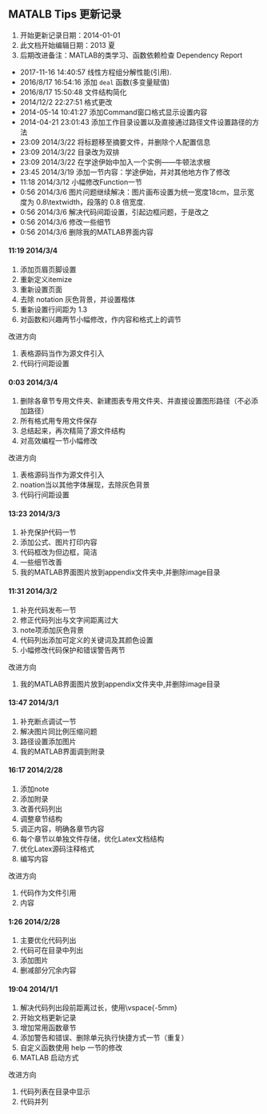 ## MATALB Tips 更新记录

1. 开始更新记录日期：2014-01-01
2. 此文档开始编辑日期：2013 夏
3. 后期改进备注：MATLAB的类学习、函数依赖检查 Dependency Report

- 2017-11-16 14:40:57 线性方程组分解性能(引用).
- 2016/8/17 16:54:16 添加 `deal` 函数(多变量赋值)
- 2016/8/17 15:50:48 文件结构简化
- 2014/12/2 22:27:51 格式更改
- 2014-05-14 10:41:27 添加Command窗口格式显示设置内容
- 2014-04-21 23:01:43 添加工作目录设置以及直接通过路径文件设置路径的方法
- 23:09 2014/3/22 将标题移至摘要文件，并删除个人配置信息
- 23:09 2014/3/22 目录改为双排
- 23:09 2014/3/22 在学途伊始中加入一个实例――牛顿法求根
- 23:45 2014/3/19 添加一节内容：学途伊始，并对其他地方作了修改
- 11:18 2014/3/12 小幅修改Function一节 
- 0:56 2014/3/6 图片问题继续解决：图片画布设置为统一宽度18cm，显示宽度为 0.8\textwidth，段落的 0.8 倍宽度.
- 0:56 2014/3/6 解决代码间距设置，引起边框问题，于是改之
- 0:56 2014/3/6 修改一些细节
- 0:56 2014/3/6 删除我的MATLAB界面内容

#### 11:19 2014/3/4

1. 添加页眉页脚设置
2. 重新定义itemize
3. 重新设置页面
4. 去除 notation 灰色背景，并设置楷体
5. 重新设置行间距为 1.3
6. 对函数和兴趣两节小幅修改，作内容和格式上的调节

改进方向  
1. 表格源码当作为源文件引入
2. 代码行间距设置


#### 0:03 2014/3/4

1. 删除各章节专用文件夹、新建图表专用文件夹、并直接设置图形路径（不必添加路径）
2. 所有格式用专用文件保存
3. 总结起来，再次精简了源文件结构
4. 对高效编程一节小幅修改

改进方向  
1. 表格源码当作为源文件引入
2. noation当以其他字体展现，去除灰色背景
3. 代码行间距设置


#### 13:23 2014/3/3

1. 补充保护代码一节
2. 添加公式、图片打印内容
3. 代码框改为但边框，简洁
4. 一些细节改善
5. 我的MATLAB界面图片放到appendix文件夹中,并删除image目录


#### 11:31 2014/3/2

1. 补充代码发布一节
2. 修正代码列出与文字间距离过大
3. note项添加灰色背景
4. 代码列出添加可定义的关键词及其颜色设置
5. 小幅修改代码保护和错误警告两节

改进方向  
1. 我的MATLAB界面图片放到appendix文件夹中,并删除image目录


#### 13:47 2014/3/1

1. 补充断点调试一节
2. 解决图片同比例压缩问题
3. 路径设置添加图片
4. 我的MATLAB界面调到附录


#### 16:17 2014/2/28

1. 添加note
2. 添加附录
3. 改善代码列出
4. 调整章节结构
5. 调正内容，明确各章节内容
6. 每个章节以单独文件存储，优化Latex文档结构
7. 优化Latex源码注释格式
8. 编写内容

改进方向    
1. 代码作为文件引用
2. 内容


#### 1:26 2014/2/28

1. 主要优化代码列出
2. 代码可在目录中列出
3. 添加图片
4. 删减部分冗余内容


#### 19:04 2014/1/1

1. 解决代码列出段前距离过长，使用\vspace{-5mm}
2. 开始文档更新记录
3. 增加常用函数章节
4. 添加警告和错误、删除单元执行快捷方式一节（重复）
5. 自定义函数使用 help 一节的修改
6. MATLAB 启动方式

改进方向    
1. 代码列表在目录中显示
2. 代码并列